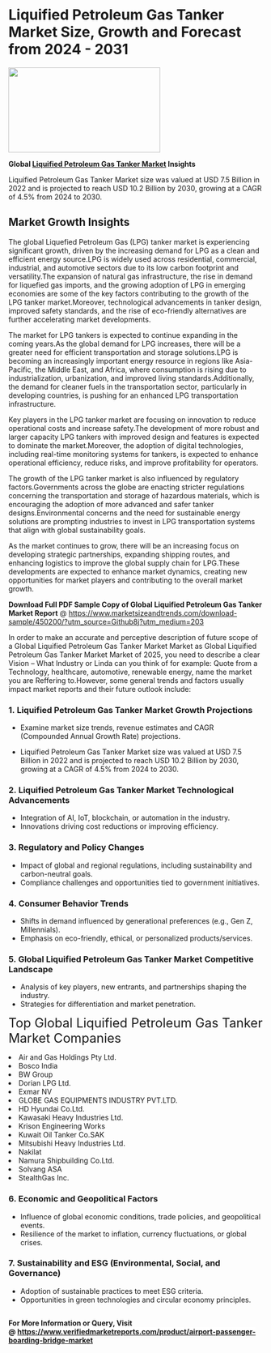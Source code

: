 <H1>Liquified Petroleum Gas Tanker Market Size, Growth and Forecast from 2024 - 2031</H1><img class="aligncenter size-medium wp-image-584254" src="https://thirdeyenews.in/wp-content/uploads/2024/09/Global-Market-Research-300x168.jpeg" alt="" width="300" height="168" /><p><strong>Global&nbsp;<a href="https://www.marketsizeandtrends.com/download-sample/450200/?utm_source=Github8j?utm_medium=203">Liquified Petroleum Gas Tanker Market</a> Insights</strong></p><p>Liquified Petroleum Gas Tanker Market size was valued at USD 7.5 Billion in 2022 and is projected to reach USD 10.2 Billion by 2030, growing at a CAGR of 4.5% from 2024 to 2030.</p><p><h2>Market Growth Insights</h2> <p>The global Liquefied Petroleum Gas (LPG) tanker market is experiencing significant growth, driven by the increasing demand for LPG as a clean and efficient energy source.LPG is widely used across residential, commercial, industrial, and automotive sectors due to its low carbon footprint and versatility.The expansion of natural gas infrastructure, the rise in demand for liquefied gas imports, and the growing adoption of LPG in emerging economies are some of the key factors contributing to the growth of the LPG tanker market.Moreover, technological advancements in tanker design, improved safety standards, and the rise of eco-friendly alternatives are further accelerating market developments.</p> <p>The market for LPG tankers is expected to continue expanding in the coming years.As the global demand for LPG increases, there will be a greater need for efficient transportation and storage solutions.LPG is becoming an increasingly important energy resource in regions like Asia-Pacific, the Middle East, and Africa, where consumption is rising due to industrialization, urbanization, and improved living standards.Additionally, the demand for cleaner fuels in the transportation sector, particularly in developing countries, is pushing for an enhanced LPG transportation infrastructure.</p> <p>Key players in the LPG tanker market are focusing on innovation to reduce operational costs and increase safety.The development of more robust and larger capacity LPG tankers with improved design and features is expected to dominate the market.Moreover, the adoption of digital technologies, including real-time monitoring systems for tankers, is expected to enhance operational efficiency, reduce risks, and improve profitability for operators.</p> <p>The growth of the LPG tanker market is also influenced by regulatory factors.Governments across the globe are enacting stricter regulations concerning the transportation and storage of hazardous materials, which is encouraging the adoption of more advanced and safer tanker designs.Environmental concerns and the need for sustainable energy solutions are prompting industries to invest in LPG transportation systems that align with global sustainability goals.</p> <p>As the market continues to grow, there will be an increasing focus on developing strategic partnerships, expanding shipping routes, and enhancing logistics to improve the global supply chain for LPG.These developments are expected to enhance market dynamics, creating new opportunities for market players and contributing to the overall market growth.</p> <p><span class=""><strong>Download Full PDF Sample Copy of Global Liquified Petroleum Gas Tanker Market Report</strong> @ <a href="https://www.marketsizeandtrends.com/download-sample/450200/?utm_source=Github8j?utm_medium=203" target="_blank">https://www.marketsizeandtrends.com/download-sample/450200/?utm_source=Github8j?utm_medium=203</a></span></p><p>In order to make an accurate and perceptive description of future scope of a Global&nbsp;Liquified Petroleum Gas Tanker Market Market as Global&nbsp;Liquified Petroleum Gas Tanker Market Market of 2025, you need to describe a clear Vision &ndash; What Industry or Linda can you think of for example: Quote from a Technology, healthcare, automotive, renewable energy, name the market you are Reffering to.However, some general trends and factors usually impact market reports and their future outlook include:</p><h3>1.&nbsp;<strong>Liquified Petroleum Gas Tanker Market Growth Projections</strong></h3><ul><li>Examine market size trends, revenue estimates and CAGR (Compounded Annual Growth Rate) projections.</li><li><p>Liquified Petroleum Gas Tanker Market size was valued at USD 7.5 Billion in 2022 and is projected to reach USD 10.2 Billion by 2030, growing at a CAGR of 4.5% from 2024 to 2030.</p></li></ul><h3>2.&nbsp;<strong>Liquified Petroleum Gas Tanker Market Technological Advancements</strong></h3><ul><li>Integration of AI, IoT, blockchain, or automation in the industry.</li><li>Innovations driving cost reductions or improving efficiency.</li></ul><h3>3.&nbsp;<strong>Regulatory and Policy Changes</strong></h3><ul><li>Impact of global and regional regulations, including sustainability and carbon-neutral goals.</li><li>Compliance challenges and opportunities tied to government initiatives.</li></ul><h3>4.&nbsp;<strong>Consumer Behavior Trends</strong></h3><ul><li>Shifts in demand influenced by generational preferences (e.g., Gen Z, Millennials).</li><li>Emphasis on eco-friendly, ethical, or personalized products/services.</li></ul><h3>5.&nbsp;<strong>Global Liquified Petroleum Gas Tanker Market Competitive Landscape</strong></h3><ul><li>Analysis of key players, new entrants, and partnerships shaping the industry.</li><li>Strategies for differentiation and market penetration.</li></ul><p data-pm-slice="1 1 []"><span style="color: inherit; font-family: inherit; font-size: 25px;">Top Global Liquified Petroleum Gas Tanker Market Companies</span></p><div class="" data-test-id=""><p><li>Air and Gas Holdings Pty Ltd.</li><li> Bosco India</li><li> BW Group</li><li> Dorian LPG Ltd.</li><li> Exmar NV</li><li> GLOBE GAS EQUIPMENTS INDUSTRY PVT.LTD.</li><li> HD Hyundai Co.Ltd.</li><li> Kawasaki Heavy Industries Ltd.</li><li> Krison Engineering Works</li><li> Kuwait Oil Tanker Co.SAK</li><li> Mitsubishi Heavy Industries Ltd.</li><li> Nakilat</li><li> Namura Shipbuilding Co.Ltd.</li><li> Solvang ASA</li><li> StealthGas Inc.</li></p></div><h3>6.&nbsp;<strong>Economic and Geopolitical Factors</strong></h3><ul><li>Influence of global economic conditions, trade policies, and geopolitical events.</li><li>Resilience of the market to inflation, currency fluctuations, or global crises.</li></ul><h3>7.&nbsp;<strong>Sustainability and ESG (Environmental, Social, and Governance)</strong></h3><ul><li>Adoption of sustainable practices to meet ESG criteria.</li><li>Opportunities in green technologies and circular economy principles.</li></ul><h2><strong style="font-size: 14px;">For More Information or Query, Visit @&nbsp;</strong><a style="background-color: #ffffff; font-size: 14px;" href="https://www.marketsizeandtrends.com/report/liquified-petroleum-gas-tanker-market/" target="_blank">https://www.verifiedmarketreports.com/product/airport-passenger-boarding-bridge-market</a></h2>